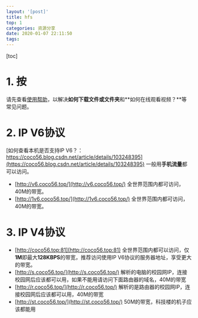 ```yaml
---
layout: '[post]'
title: hfs
top: 1
categories: 资源分享
date: 2020-01-07 22:11:50
tags:
---
```

[toc]

# 1. 按
请先查看[使用帮助](https://coco56.blog.csdn.net/article/details/100619737)，以解决**如何下载文件或文件夹**和**如何在线观看视频？**等常见问题。

# 2. IP V6协议
[如何查看本机是否支持IP V6？：https://coco56.blog.csdn.net/article/details/103248395](https://coco56.blog.csdn.net/article/details/103248395)
一般用**手机流量**都可以访问。
* [http://v6.coco56.top/](http://v6.coco56.top/)
全世界范围内都可访问，40M的带宽。
* [http://1v6.coco56.top/](http://1v6.coco56.top/)
全世界范围内都可访问，40M的带宽。

# 3. IP V4协议
* [http://coco56.top:81](http://coco56.top:81)
全世界范围内都可以访问，仅**1M**即最大**128KBPS**的带宽，推荐访问使用IP V6协议的服务器地址，享受更大的带宽。
* [http://s.coco56.top/](http://s.coco56.top/)
解析的电脑的校园网IP，连接校园网后应该都可以用，如果不能用请访问下面路由器的域名，40M的带宽
* [http://r.coco56.top/](http://r.coco56.top/)
解析的是路由器的校园网IP，连接校园网后应该都可以用，40M的带宽
* [http://st.coco56.top/](http://st.coco56.top/)
50M的带宽，科技楼的机子应该都能用